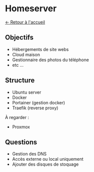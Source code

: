 # Homeserver

[← Retour à l'accueil](/README.md)

## Objectifs

- Hébergements de site webs
- Cloud maison
- Gestionnaire des photos du téléphone
- etc …

## Structure

- Ubuntu server
- Docker
- Portainer (gestion docker)
- Traefik (reverse proxy)

À regarder :

- Proxmox

## Questions

- Gestion des DNS
- Accès externe ou local uniquement
- Ajouter des disques de stoquage
